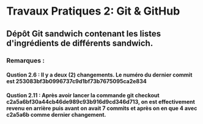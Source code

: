 # Travaux Pratiques 2: Git & GitHub
## Dépôt Git sandwich contenant les listes d'ingrédients de différents sandwich.

### Remarques : 
#### Qustion 2.6 : Il y a deux (2) changements. Le numéro du dernier commit est 253083bf3b0996737c9d1bf73b7675095ca2e834

#### Qustion 2.11 : Après avoir lancer la commande git checkout c2a5a6bf30a44cb46de989c93b916d9cd346d713, on est effectivement revenu en arrière puis avant on avait 7 commits et après on en que 4 avec c2a5a6b comme dernier changement.
